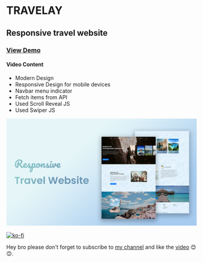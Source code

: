 # TRAVELAY


## Responsive travel website

### [View Demo](https://travelya-codingweb.netlify.app "Travelya")

#### Video Content

-   Modern Design
-   Responsive Design for mobile devices
-   Navbar menu indicator
-   Fetch items from API
-   Used Scroll Reveal JS
-   Used Swiper JS

![Travelya](Travelya.png)

[![ko-fi](https://ko-fi.com/img/githubbutton_sm.svg)](https://ko-fi.com/J3J1NMYT7)

Hey bro please don't forget to subscribe to [my channel](https://www.youtube.com/@CodingWeb3 "CodingWeb") and like the [video](https://youtu.be/l8W87RllRks "Responsive Travel Website") 😊😊.
